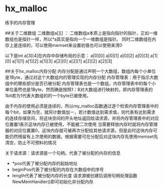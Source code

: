 # hx_malloc
练手的内存管理

##关于二维数组
二维数组a[][] ：
二维数组a本质上是指向指针的指针，正如一维数组也是指针一样，所以*a其实是指向一个一维数组是指针。
同时二维数组在内存上是连续的，可以使用memset来设置初值也可以使用来清0

以下是int a[3][4]在内存中存储布局的示意：
a[0][0] a[0][1] a[0][2] a[0][3] a[1][0] a[1][1] a[1][2] a[1][3] a[2][0] a[2][1] a[2][2] a[2][3]

##关于hx_malloc内存分配
内存分配是通过声明一个大数组，数组内每个小单位是1Byte，通过对这个大数组内的管理实现的内存分配
内存管理表：用于指示大数组中的哪些部分是否已被分配
    内存管理表也是一个数组，内存管理表中的每个小单位虽然也是1Byte，然而确是按照1：8对大数组进行映射的，即内存管理表的1bit若为1代表大数组的的一个byte已被使用。

由于内存的使用必须是连续的，所以my_malloc函数通过逐个检索内存管理表中的每个bit，如果为空，就将计数值加一，若计数值达到需求值，则代表有达到需求的连续存储空间，将这块空间的开头地址返回给请求源，并将内存管理表中的对应位置置1表示这块内存已被使用，不能被二次使用
当需要释放内存时就将内存管理器的对应位置置0，这块内存就可被再次分配给其他请求源，但是此时这块内存可能仍然残留有上次使用的数据，根据需要可在分配后对这块内存先使用memset先清空，防止不可预料的情况

关于请求源：请求源是一个句柄，代表了被分配的内存的信息
+ *pos代表了被分配内存的起始地址
+ beginPos代表了被分配的内存在大数组中的序号
+ length代表了被分配内存的长度
请求源被创建后调用句柄处理函数NewMemHandler()即可初始化并分配内存

